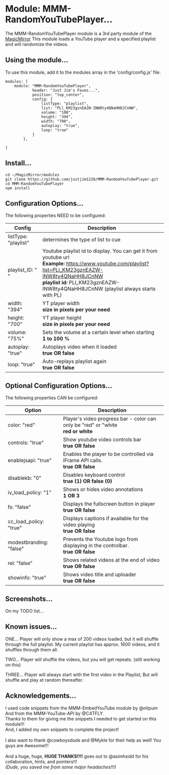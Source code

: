# Module: MMM-RandomYouTubePlayer...

The MMM-RandomYouTubePlayer module is a 3rd party module of the <a href=https://github.com/MichMich/MagicMirror/tree/developMagicMirror>MagicMirror</a>
This module loads a YouTube player and a specified playlist and will randomize the videos.

## Using the module...

To use this module, add it to the modules array in the 'config/config.js' file:
```
modules: [
	module: "MMM-RandomYouTubePlayer",
			header: "Just Jim's Faves...",
			position: "top_center",
			config: {
				listType: "playlist",
				list: "PLl_KM23gznEAZW-INW8ty4QNaHH8JCnNW",
				volume: "100",
				height: "394",
				width: "700",
				autoplay: "true",
				loop: "true"
			}
		},

]
```

## Install...
```
cd ~/MagicMirror/modules
git clone https://github.com/justjim1220/MMM-RandomYouTubePlayer.git
cd MMM-RandomYouTubePlayer
npm install
```

## Configuration Options...
The following properties NEED to be configured:

| Config                   | Description
| ------------------------ | ---------------------------------------------------------------------------------------
| listType: "playlist"     | determines the type of list to cue
| playlist_ID: " "         | Youtube playlist id to display. You can get it from youtube url <br> **Example:** https://www.youtube.com/playlist?list=PLl_KM23gznEAZW-INW8ty4QNaHH8JCnNW <br>**playlist id:** PLl_KM23gznEAZW-INW8ty4QNaHH8JCnNW (playlist always starts with PL)
| width: "394"             | YT player width <br> **size in pixels per your need**
| height: "700"            | YT player height <br> **size in pixels per your need**
| volume: "75%"            | Sets the volume at a certain level when starting <br> **1 to 100 %**
| autoplay: "true"         | Autoplays video when it loaded <br> **true OR false**
| loop: "true"             | Auto-replays playlist again <br> **true OR false**

## Optional Configuration Options...
The following properties CAN be configured:

| Option                   | Description
| ------------------------ | -------------------------------------------------------------------------------------
| color: "red"             | Player's video progress bar - color can only be "red" or "white <br> **red or white**
| controls: "true"         | Show youtube video controls bar <br> **true OR false**
| enablejsapi: "true"      | Enables the player to be controlled via IFrame API calls. <br> **true OR false**
| disablekb: "0"           | Disables keyboard control <br> **true (1) OR false (0)**
| iv_load_policy: "1"      | Shows or hides video annotations <br> **1 OR 3**
| fs: "false"              | Displays the fullscreen button in player <br> **true OR false**
| cc_load_policy: "true"   | Displays captions if available for the video playing <br> **true OR false**
| modestbranding: "false"  | Prevents the Youtube logo from displaying in the controlbar. <br> **true OR false**
| rel: "false"             | Shows related videos at the end of video <br> **true OR false**
| showinfo: "true"         | Shows video title and uploader <br> **true OR false**

## Screenshots...

On my TODO list...

## Known issues...

ONE... Player will only show a max of 200 videos loaded, but it will shuffle through the full playlist.
My current playlist has approx. 1600 videos, and it shuffles through them all.

TWO... Player will shuffle the videos, but you will get repeats. (still working on this)

THREE... Player will always start with the first video in the Playlist, But will shuffle and play at random thereafter.

## Acknowledgements...
I used code snippets from the MMM-EmbedYouTube module by @nitpum <br>
And from the MMM-YouTube-API by @C4TFLY <br> 
Thanks to them for giving me the snippets I needed to get started on this module!!! <br>
And, I added my own snippets to complete the project! <br>
<br>
I also want to thank @cowboysdude and @Mykle for their help as well! You guys are Awesome!!! <br>
<br>And a huge, huge, **HUGE THANKS!!!!** goes out to @asimhsidd for his collaboration, hints, and pointers!!!
<br><i>(Dude, you saved me from some major headaches!!!)</br></i>
